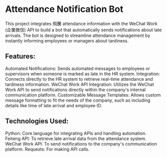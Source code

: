 # Attendance Notification Bot
This project integrates 飛騰 attendance information with the WeChat Work (企業微信) API to build a bot that automatically sends notifications about late arrivals. The bot is designed to streamline attendance management by instantly informing employees or managers about tardiness.

## Features:
Automated Notifications: Sends automated messages to employees or supervisors when someone is marked as late in the HR system.
Integration: Connects directly to the HR system to retrieve real-time attendance and tardiness information.
WeChat Work API Integration: Utilizes the WeChat Work API to send notifications directly within the company's internal communication platform.
Customizable Message Templates: Allows custom message formatting to fit the needs of the company, such as including details like time of late arrival and employee ID.

## Technologies Used:
Python: Core language for integrating APIs and handling automation.
Feiteng API: To retrieve late arrival data from the attendance system.
WeChat Work API: To send notifications to the company's communication platform.
Requests: For making API calls.
